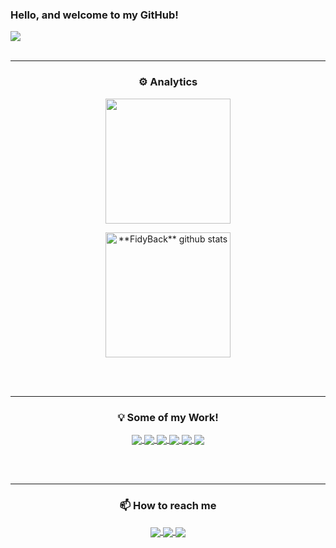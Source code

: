 ### Hello, and welcome to my GitHub!

<a href="https://github.com/FidyBack">
  <img src="https://img.shields.io/static/v1?label=Overview&message=Abel Cavalcante&color=f8efd4&style=for-the-badge&logo=GitHub">
</a>

<br>
<br>

----

<h3 align="center">⚙️ Analytics</h3>

<p align="center">
    <img align="center" src="https://github-readme-stats.vercel.app/api/top-langs/?username=FidyBack&layout=compact&theme=midnight-purple&hide_border=true&count_private=true" height="200"/>
</p>
<p align="center">
    <img align="center" src="https://github-readme-stats.vercel.app/api?username=FidyBack&show_icons=true&theme=midnight-purple&hide_border=true&count_private=true" alt="**FidyBack** github stats" height="200"/>
</p>

<br>
<br>

----

<h3 align="center">💡 Some of my Work!</h3>

<p align="center">
  <a href="https://github.com/FidyBack/Analise_gastos">
    <img align="center" src="https://github-readme-stats.vercel.app/api/pin/?username=FidyBack&repo=Analise_gastos&show_icons=true&theme=midnight-purple&hide_border=true"/>
  </a>
  <a href="https://github.com/FidyBack/cloud_containers">
    <img align="center" src="https://github-readme-stats.vercel.app/api/pin/?username=FidyBack&repo=cloud_containers&show_icons=true&theme=midnight-purple&hide_border=true"/>
  </a>
  <a href="https://github.com/FidyBack/port_searcher">
    <img align="center" src="https://github-readme-stats.vercel.app/api/pin/?username=FidyBack&repo=port_searcher&show_icons=true&theme=midnight-purple&hide_border=true"/>
  </a>
  <a href="https://github.com/FidyBack/port_searcher">
    <img align="center" src="https://github-readme-stats.vercel.app/api/pin/?username=FidyBack&repo=port_searcher&show_icons=true&theme=midnight-purple&hide_border=true"/>
  </a>
  <a href="https://github.com/FidyBack/port_searcher">
    <img align="center" src="https://github-readme-stats.vercel.app/api/pin/?username=FidyBack&repo=port_searcher&show_icons=true&theme=midnight-purple&hide_border=true"/>
  </a>
  <a href="https://github.com/FidyBack/port_searcher">
    <img align="center" src="https://github-readme-stats.vercel.app/api/pin/?username=FidyBack&repo=port_searcher&show_icons=true&theme=midnight-purple&hide_border=true"/>
  </a>
</p>

<br>
<br>

----

<h3 align="center">📫 How to reach me</h3>

<p align="center">
  <a href="mailto:abel.cavalc@gmail.com" target="_blank">
    <img align="center" src="https://img.shields.io/badge/abel.cavalc-D14836?style=for-the-badge&logo=gmail&logoColor=white"/>
  </a>
  
   <a href="https://www.linkedin.com/in/abel-cavalcante-49990615a/">
    <img align="center" src="https://img.shields.io/badge/LinkedIn-0077B5?style=for-the-badge&logo=linkedin&logoColor=white"/>
  </a>
  
   <a href="mailto:abel_cavalcante@hotmail.com" target="_blank">
    <img align="center" src="https://img.shields.io/badge/abel__cavalcante-0078D4?style=for-the-badge&logo=microsoft-outlook&logoColor=white"/>
  </a>
</p>
